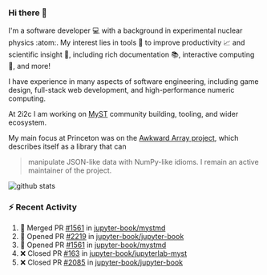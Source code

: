 ### Hi there 👋 

I'm a software developer 💻 with a background in experimental nuclear physics :atom:. My interest lies in tools :wrench: to improve productivity :chart_with_upwards_trend: and scientific insight :telescope:, including rich documentation 📚, interactive computing 🧮, and more! 

I have experience in many aspects of software engineering, including game design, full-stack web development, and high-performance numeric computing. 

At 2i2c I am working on [MyST](https://github.com/jupyter-book/mystmd) community building, tooling, and wider ecosystem. 

My main focus at Princeton was on the [Awkward Array project](awkward-array.org/), which describes itself as a library that can 
> manipulate JSON-like data with NumPy-like idioms. I remain an active maintainer of the project. 

![github stats](https://github-readme-stats.vercel.app/api?username=agoose77&show_icons=true&hide_rank=true&hide_title=true&bg_color=30,e76445,904e95&text_color=efe3ec&icon_color=efe3ec)
<!--
**agoose77/agoose77** is a ✨ _special_ ✨ repository because its `README.md` (this file) appears on your GitHub profile.

Here are some ideas to get you started:

- 🔭 I’m currently working on ...
- 🌱 I’m currently learning ...
- 👯 I’m looking to collaborate on ...
- 🤔 I’m looking for help with ...
- 💬 Ask me about ...
- 📫 How to reach me: ...
- 😄 Pronouns: ...
- ⚡ Fun fact: ...
-->

### :zap: Recent Activity

<!--START_SECTION:activity-->
1. 🎉 Merged PR [#1561](https://github.com/jupyter-book/mystmd/pull/1561) in [jupyter-book/mystmd](https://github.com/jupyter-book/mystmd)
2. 💪 Opened PR [#2219](https://github.com/jupyter-book/jupyter-book/pull/2219) in [jupyter-book/jupyter-book](https://github.com/jupyter-book/jupyter-book)
3. 💪 Opened PR [#1561](https://github.com/jupyter-book/mystmd/pull/1561) in [jupyter-book/mystmd](https://github.com/jupyter-book/mystmd)
4. ❌ Closed PR [#163](https://github.com/jupyter-book/jupyterlab-myst/pull/163) in [jupyter-book/jupyterlab-myst](https://github.com/jupyter-book/jupyterlab-myst)
5. ❌ Closed PR [#2085](https://github.com/jupyter-book/jupyter-book/pull/2085) in [jupyter-book/jupyter-book](https://github.com/jupyter-book/jupyter-book)
<!--END_SECTION:activity-->
